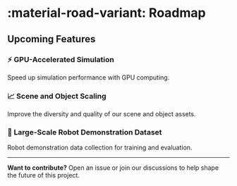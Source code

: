 # :material-road-variant: **Roadmap**

## **Upcoming Features**

### ⚡ GPU-Accelerated Simulation
Speed up simulation performance with GPU computing.

### 📈 Scene and Object Scaling  
Improve the diversity and quality of our scene and object assets.

### 🤖 Large-Scale Robot Demonstration Dataset
Robot demonstration data collection for training and evaluation.

---

**Want to contribute?** Open an issue or join our discussions to help shape the future of this project.